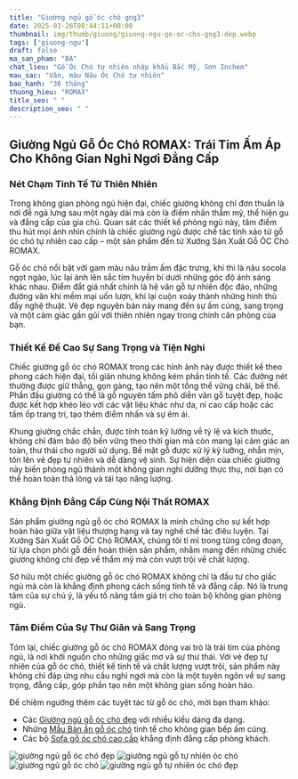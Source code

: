 ```yaml
---
title: "Giường ngủ gỗ óc chó gng3"
date: 2025-03-26T08:44:11+00:00
thumbnail: img/thumb/giuong/giuong-ngu-go-oc-cho-gng3-dep.webp
tags: ['giuong-ngu']
draft: false
ma_san_pham: "BA"
chat_lieu: "Gỗ Óc Chó tự nhiên nhập khẩu Bắc Mỹ, Sơn Inchem"
mau_sac: "Vân, màu Nâu Óc Chó tự nhiên"
bao_hanh: "36 tháng"
thuong_hieu: "ROMAX"
title_seo: " "
description_seo: " "
---
```

## Giường Ngủ Gỗ Óc Chó ROMAX: Trái Tim Ấm Áp Cho Không Gian Nghỉ Ngơi Đẳng Cấp

### Nét Chạm Tinh Tế Từ Thiên Nhiên

Trong không gian phòng ngủ hiện đại, chiếc giường không chỉ đơn thuần là nơi để ngả lưng sau một ngày dài mà còn là điểm nhấn thẩm mỹ, thể hiện gu và đẳng cấp của gia chủ. Quan sát các thiết kế phòng ngủ này, tâm điểm thu hút mọi ánh nhìn chính là chiếc giường ngủ được chế tác tinh xảo từ gỗ óc chó tự nhiên cao cấp – một sản phẩm đến từ Xưởng Sản Xuất Gỗ ÓC Chó ROMAX.

Gỗ óc chó nổi bật với gam màu nâu trầm ấm đặc trưng, khi thì là nâu socola ngọt ngào, lúc lại ánh lên sắc tím huyền bí dưới những góc độ ánh sáng khác nhau. Điểm đắt giá nhất chính là hệ vân gỗ tự nhiên độc đáo, những đường vân khi mềm mại uốn lượn, khi lại cuộn xoáy thành những hình thù đầy nghệ thuật. Vẻ đẹp nguyên bản này mang đến sự ấm cúng, sang trọng và một cảm giác gần gũi với thiên nhiên ngay trong chính căn phòng của bạn.

### Thiết Kế Đề Cao Sự Sang Trọng và Tiện Nghi

Chiếc giường gỗ óc chó ROMAX trong các hình ảnh này được thiết kế theo phong cách hiện đại, tối giản nhưng không kém phần tinh tế. Các đường nét thường được giữ thẳng, gọn gàng, tạo nên một tổng thể vững chãi, bề thế. Phần đầu giường có thể là gỗ nguyên tấm phô diễn vân gỗ tuyệt đẹp, hoặc được kết hợp khéo léo với các vật liệu khác như da, nỉ cao cấp hoặc các tấm ốp trang trí, tạo thêm điểm nhấn và sự êm ái.

Khung giường chắc chắn, được tính toán kỹ lưỡng về tỷ lệ và kích thước, không chỉ đảm bảo độ bền vững theo thời gian mà còn mang lại cảm giác an toàn, thư thái cho người sử dụng. Bề mặt gỗ được xử lý kỹ lưỡng, nhẵn mịn, tôn lên vẻ đẹp tự nhiên và dễ dàng vệ sinh. Sự hiện diện của chiếc giường này biến phòng ngủ thành một không gian nghỉ dưỡng thực thụ, nơi bạn có thể hoàn toàn thả lỏng và tái tạo năng lượng.

### Khẳng Định Đẳng Cấp Cùng Nội Thất ROMAX

Sản phẩm giường ngủ gỗ óc chó ROMAX là minh chứng cho sự kết hợp hoàn hảo giữa vật liệu thượng hạng và tay nghề chế tác điêu luyện. Tại Xưởng Sản Xuất Gỗ ÓC Chó ROMAX, chúng tôi tỉ mỉ trong từng công đoạn, từ lựa chọn phôi gỗ đến hoàn thiện sản phẩm, nhằm mang đến những chiếc giường không chỉ đẹp về thẩm mỹ mà còn vượt trội về chất lượng.

Sở hữu một chiếc giường gỗ óc chó ROMAX không chỉ là đầu tư cho giấc ngủ mà còn là khẳng định phong cách sống tinh tế và đẳng cấp. Nó là trung tâm của sự chú ý, là yếu tố nâng tầm giá trị cho toàn bộ không gian phòng ngủ.

### Tâm Điểm Của Sự Thư Giãn và Sang Trọng

Tóm lại, chiếc giường gỗ óc chó ROMAX đóng vai trò là trái tim của phòng ngủ, là nơi khởi nguồn cho những giấc mơ và sự thư thái. Với vẻ đẹp tự nhiên của gỗ óc chó, thiết kế tinh tế và chất lượng vượt trội, sản phẩm này không chỉ đáp ứng nhu cầu nghỉ ngơi mà còn là một tuyên ngôn về sự sang trọng, đẳng cấp, góp phần tạo nên một không gian sống hoàn hảo.

Để chiêm ngưỡng thêm các tuyệt tác từ gỗ óc chó, mời bạn tham khảo:

* Các [Giường ngủ gỗ óc chó đẹp](https://romax.vn/danh-muc/phong-ngu/giuong-go-oc-cho/) với nhiều kiểu dáng đa dạng.
* Những [Mẫu Bàn ăn gỗ óc chó](https://romax.vn/danh-muc/phong-bep/ban-an-go-oc-cho/) tinh tế cho không gian bếp ấm cúng.
* Các bộ [Sofa gỗ óc chó cao cấp](https://romax.vn/danh-muc/phong-khach/sofa-go-oc-cho/) khẳng định đẳng cấp phòng khách.

![giường ngủ gỗ óc chó đẹp](/img/giuong/gng3/giuong-ngu-go-oc-cho-gng3-00-12.webp)
![giường ngủ gỗ tự nhiên óc chó](/img/giuong/gng3/giuong-ngu-go-oc-cho-gng3-00-13.webp)
![giường ngủ gỗ óc chó](/img/giuong/gng3/giuong-ngu-go-oc-cho-gng3-00-14.webp)
![giường ngủ gỗ tự nhiên óc chó đẹp](/img/giuong/gng3/giuong-ngu-go-oc-cho-gng3-00-15.webp)
